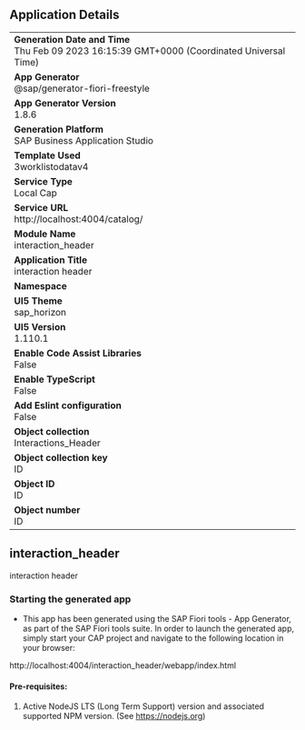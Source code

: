 ## Application Details
|               |
| ------------- |
|**Generation Date and Time**<br>Thu Feb 09 2023 16:15:39 GMT+0000 (Coordinated Universal Time)|
|**App Generator**<br>@sap/generator-fiori-freestyle|
|**App Generator Version**<br>1.8.6|
|**Generation Platform**<br>SAP Business Application Studio|
|**Template Used**<br>3worklistodatav4|
|**Service Type**<br>Local Cap|
|**Service URL**<br>http://localhost:4004/catalog/
|**Module Name**<br>interaction_header|
|**Application Title**<br>interaction header|
|**Namespace**<br>|
|**UI5 Theme**<br>sap_horizon|
|**UI5 Version**<br>1.110.1|
|**Enable Code Assist Libraries**<br>False|
|**Enable TypeScript**<br>False|
|**Add Eslint configuration**<br>False|
|**Object collection**<br>Interactions_Header|
|**Object collection key**<br>ID|
|**Object ID**<br>ID|
|**Object number**<br>ID|

## interaction_header

interaction header

### Starting the generated app

-   This app has been generated using the SAP Fiori tools - App Generator, as part of the SAP Fiori tools suite.  In order to launch the generated app, simply start your CAP project and navigate to the following location in your browser:

http://localhost:4004/interaction_header/webapp/index.html

#### Pre-requisites:

1. Active NodeJS LTS (Long Term Support) version and associated supported NPM version.  (See https://nodejs.org)


